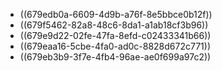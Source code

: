 - ((679edb0a-6609-4d9b-a76f-8e5bbce0b12f))
- ((679f5462-82a8-48c6-8da1-a1ab18cf3b96))
- ((679e9d22-02fe-47fa-8efd-c02433341b66))
- ((679eaa16-5cbe-4fa0-ad0c-8828d672c771))
- ((679eb3b9-3f7e-4fb4-96ae-ae0f699a97c2))